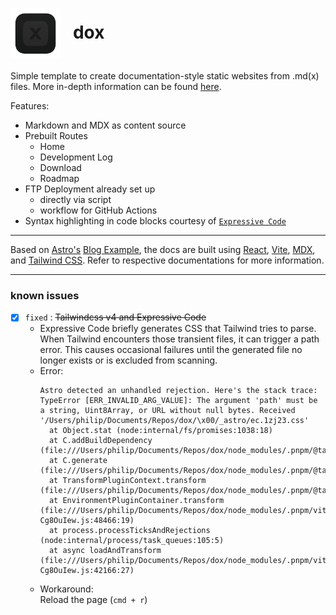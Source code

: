 <h1><img src="./public/favicon.svg" alt="logo" width="80" align="center"/>&nbsp;&nbsp;&nbsp;dox</h1>

Simple template to create documentation-style static websites from .md(x) files.
More in-depth information can be found [here](https://dox.whatphilipdoes.com/log/04-dox-release/).

Features:

- Markdown and MDX as content source
- Prebuilt Routes
  - Home
  - Development Log
  - Download
  - Roadmap
- FTP Deployment already set up
  - directly via script
  - workflow for GitHub Actions
- Syntax highlighting in code blocks courtesy of [`Expressive Code`](https://expressive-code.com/)

---

Based on [Astro's](https://astro.build/) [Blog Example](https://stackblitz.com/github/withastro/astro/tree/latest/examples/blog), the docs are built using [React](https://react.dev/), [Vite](https://vitejs.dev/), [MDX](https://mdxjs.com/), and [Tailwind CSS](https://tailwindcss.com/). Refer to respective documentations for more information.

---

### known issues

- [x] `fixed` : ~~Tailwindcss v4 and Expressive Code~~
  - Expressive Code briefly generates CSS that Tailwind tries to parse. When Tailwind encounters those transient files, it can trigger a path error. This causes occasional failures until the generated file no longer exists or is excluded from scanning.
  - Error:
    ```
    Astro detected an unhandled rejection. Here's the stack trace:
    TypeError [ERR_INVALID_ARG_VALUE]: The argument 'path' must be a string, Uint8Array, or URL without null bytes. Received '/Users/philip/Documents/Repos/dox/\x00/_astro/ec.1zj23.css'
      at Object.stat (node:internal/fs/promises:1038:18)
      at C.addBuildDependency (file:///Users/philip/Documents/Repos/dox/node_modules/.pnpm/@tailwindcss+vite@4.0.8_vite@6.1.1_jiti@2.4.2_lightningcss@1.29.1_yaml@2.7.0_/node_modules/@tailwindcss/vite/dist/index.mjs:1:5234)
      at C.generate (file:///Users/philip/Documents/Repos/dox/node_modules/.pnpm/@tailwindcss+vite@4.0.8_vite@6.1.1_jiti@2.4.2_lightningcss@1.29.1_yaml@2.7.0_/node_modules/@tailwindcss/vite/dist/index.mjs:1:3810)
      at TransformPluginContext.transform (file:///Users/philip/Documents/Repos/dox/node_modules/.pnpm/@tailwindcss+vite@4.0.8_vite@6.1.1_jiti@2.4.2_lightningcss@1.29.1_yaml@2.7.0_/node_modules/@tailwindcss/vite/dist/index.mjs:1:1967)
      at EnvironmentPluginContainer.transform (file:///Users/philip/Documents/Repos/dox/node_modules/.pnpm/vite@6.1.1_jiti@2.4.2_lightningcss@1.29.1_yaml@2.7.0/node_modules/vite/dist/node/chunks/dep-Cg8OuIew.js:48466:19)
      at process.processTicksAndRejections (node:internal/process/task_queues:105:5)
      at async loadAndTransform (file:///Users/philip/Documents/Repos/dox/node_modules/.pnpm/vite@6.1.1_jiti@2.4.2_lightningcss@1.29.1_yaml@2.7.0/node_modules/vite/dist/node/chunks/dep-Cg8OuIew.js:42166:27)
    ```
  - Workaround:<br>
    Reload the page (`cmd + r`)
